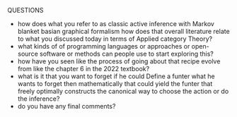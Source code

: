 QUESTIONS
- how does what you refer to as classic active inference with Markov blanket basian graphical formalism how does that overall literature relate to what you discussed today in terms of Applied category Theory?
- what kinds of of programming languages or approaches or open- source software or methods can people use to start exploring this?
- how have you seen like the process of going about that recipe evolve from like the chapter 6 in the 2022 textbook? 
- what is it that you want to forget if he could Define a funter what he wants to forget then mathematically that could yield the funter that freely optimally constructs the canonical way to choose the action or do the inference? 
- do you have any final comments?
